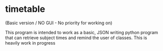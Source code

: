 # timetable

(Basic version / NO GUI - No priority for working on)

This program is intended to work as a basic, JSON writing python program that can retrieve subject times and remind the user of classes. This is heavily work in progress
